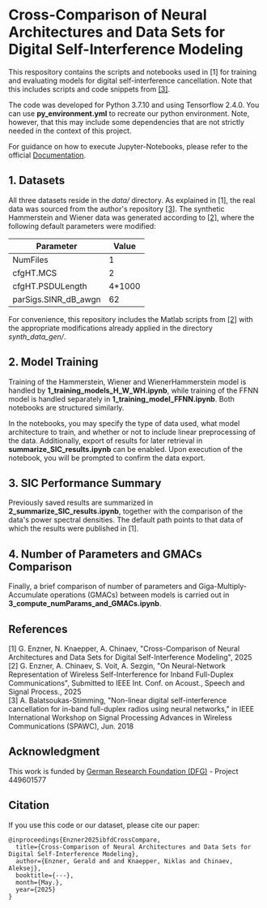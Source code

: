 # Cross-Comparison of Neural Architectures and Data Sets for Digital Self-Interference Modeling

This respository contains the scripts and notebooks used in [1] for training and evaluating models for digital self-interference cancellation. Note that this includes scripts and code snippets from [\[3\]](https://github.com/abalatsoukas/fdnn).

The code was developed for Python 3.7.10 and using Tensorflow 2.4.0. You can use <b>py_environment.yml</b> to recreate our python environment. Note, however, that this may include some dependencies that are not strictly needed in the context of this project.

For guidance on how to execute Jupyter-Notebooks, please refer to the official [Documentation](https://docs.jupyter.org/en/latest/).


## 1. Datasets

All three datasets reside in the <i>data/</i> directory. As explained in [1], the real data was sourced from the author's repository [\[3\]](https://github.com/abalatsoukas/fdnn). The synthetic Hammerstein and Wiener data was generated according to [\[2\]](https://github.com/STHLabUOL/SICforIBFD), where the following default parameters were modified:

| Parameter | Value |
| -------- | ------- |
| NumFiles | 1 |
| cfgHT.MCS | 2 |
| cfgHT.PSDULength | 4*1000 |
| parSigs.SINR_dB_awgn | 62 |

For convenience, this repository includes the Matlab scripts from [\[2\]](https://github.com/STHLabUOL/SICforIBFD) with the appropriate modifications already applied in the directory <i>synth_data_gen/</i>.



## 2. Model Training

Training of the Hammerstein, Wiener and WienerHammerstein model is handled by <b>1_training_models_H_W_WH.ipynb</b>, while training of the FFNN model is handled separately in <b>1_training_model_FFNN.ipynb</b>. Both notebooks are structured similarly.

In the notebooks, you may specify the type of data used, what model architecture to train, and whether or not to include linear preprocessing of the data. Additionally, export of results for later retrieval in <b>summarize_SIC_results.ipynb</b> can be enabled. Upon execution of the notebook, you will be prompted to confirm the data export.

## 3. SIC Performance Summary

Previously saved results are summarized in <b>2_summarize_SIC_results.ipynb</b>, together with the comparison of the data's power spectral densities. The default path points to that data of which the results were published in [1].

## 4. Number of Parameters and GMACs Comparison
Finally, a brief comparison of number of parameters and Giga-Multiply-Accumulate operations (GMACs) between models is carried out in <b>3_compute_numParams_and_GMACs.ipynb</b>.

## References

[1] G. Enzner, N. Knaepper, A. Chinaev, "Cross-Comparison of Neural Architectures and Data Sets for Digital Self-Interference Modeling", 2025<br>
[2] G. Enzner, A. Chinaev, S. Voit, A. Sezgin, "On Neural-Network Representation of Wireless Self-Interference for Inband Full-Duplex Communications", Submitted to IEEE Int. Conf. on Acoust., Speech and Signal Process., 2025<br>
[3] A. Balatsoukas-Stimming, "Non-linear digital self-interference cancellation for in-band full-duplex radios using neural networks," in IEEE International Workshop on Signal Processing Advances in Wireless Communications (SPAWC), Jun. 2018

## Acknowledgment
This work is funded by [German Research Foundation (DFG)](https://asn.uni-paderborn.de/) - Project 449601577

## Citation
If you use this code or our dataset, please cite our paper:
```
@inproceedings{Enzner2025ibfdCrossCompare,
  title={Cross-Comparison of Neural Architectures and Data Sets for Digital Self-Interference Modeling},
  author={Enzner, Gerald and and Knaepper, Niklas and Chinaev, Aleksej},
  booktitle={---},
  month={May.},
  year={2025}
}
```

